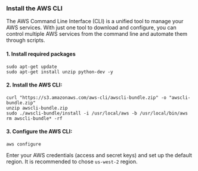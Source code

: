 ### Install the AWS CLI

The AWS Command Line Interface (CLI) is a unified tool to manage your AWS services. With just one tool to download and configure, 
you can control multiple AWS services from the command line and automate them through scripts.

#### 1. Install required packages
```exec
sudo apt-get update
sudo apt-get install unzip python-dev -y
```

#### 2. Install the AWS CLI:
```exec
curl "https://s3.amazonaws.com/aws-cli/awscli-bundle.zip" -o "awscli-bundle.zip"
unzip awscli-bundle.zip
sudo ./awscli-bundle/install -i /usr/local/aws -b /usr/local/bin/aws
rm awscli-bundle* -rf
```

#### 3. Configure the AWS CLI:
```
aws configure
```
Enter your AWS credentials (access and secret keys) and set up the default region. It is recommended to chose `us-west-2` region.
